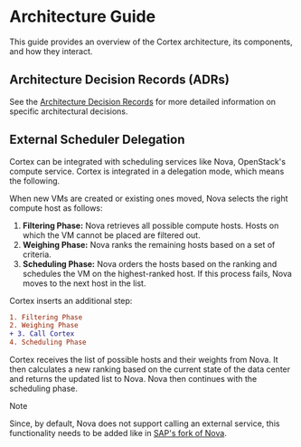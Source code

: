 # Architecture Guide

This guide provides an overview of the Cortex architecture, its components, and how they interact.

## Architecture Decision Records (ADRs)

See the [Architecture Decision Records](./adrs) for more detailed information on specific architectural decisions.

## External Scheduler Delegation

Cortex can be integrated with scheduling services like Nova, OpenStack's compute service. Cortex is integrated in a delegation mode, which means the following.

When new VMs are created or existing ones moved, Nova selects the right compute host as follows:

1. **Filtering Phase:** Nova retrieves all possible compute hosts. Hosts on which the VM cannot be placed are filtered out.
2. **Weighing Phase:** Nova ranks the remaining hosts based on a set of criteria.
3. **Scheduling Phase:** Nova orders the hosts based on the ranking and schedules the VM on the highest-ranked host. If this process fails, Nova moves to the next host in the list.

Cortex inserts an additional step:

```diff
1. Filtering Phase
2. Weighing Phase
+ 3. Call Cortex
4. Scheduling Phase
```

Cortex receives the list of possible hosts and their weights from Nova. It then calculates a new ranking based on the current state of the data center and returns the updated list to Nova. Nova then continues with the scheduling phase.

> [!NOTE]
> Since, by default, Nova does not support calling an external service, this functionality needs to be added like in [SAP's fork of Nova](https://github.com/sapcc/nova/blob/stable/2023.2-m3/nova/scheduler/external.py).
